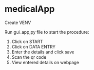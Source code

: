 # medicalApp

Create VENV

Run gui_app,py file to start the procedure:
1) Click on START
2) Click on DATA ENTRY
3) Enter the details and click save
4) Scan the qr code
5) View entered details on webpage
